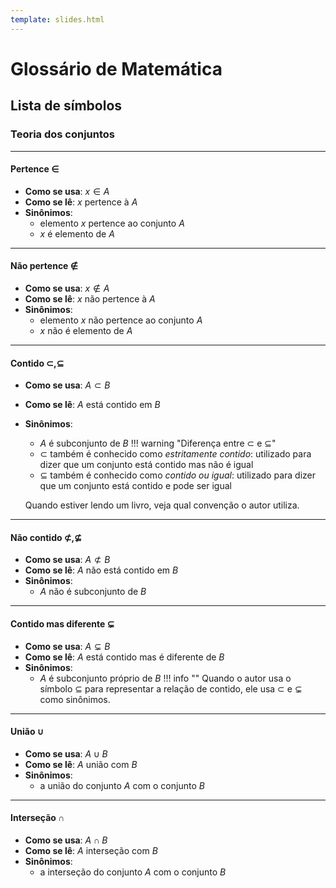 ```yaml
--- 
template: slides.html
---
```

# Glossário de Matemática

## Lista de símbolos

### Teoria dos conjuntos

--- 
#### Pertence $\in$

- **Como se usa**: $x\in A$   
- **Como se lê**: $x$ pertence à $A$
- **Sinônimos**: 
    - elemento $x$ pertence ao conjunto $A$
    - $x$ é elemento de $A$
---
#### Não pertence $\notin$

- **Como se usa**: $x\notin A$   
- **Como se lê**: $x$ não pertence à $A$
- **Sinônimos**: 
    - elemento $x$ não pertence ao conjunto $A$
    - $x$ não é elemento de $A$
---
#### Contido $\subset, \subseteq$

- **Como se usa**: $A\subset B$   
- **Como se lê**: $A$ está contido em $B$
- **Sinônimos**: 
    - $A$ é subconjunto de $B$
!!! warning "Diferença entre $\subset$ e $\subseteq$"
    - $\subset$ também é conhecido como _estritamente contido_: utilizado para dizer que um conjunto está contido mas não é igual
    - $\subseteq$ também é conhecido como _contido ou igual_: utilizado para dizer que um conjunto está contido e pode ser igual

    Quando estiver lendo um livro, veja qual convenção o autor utiliza.
---
#### Não contido $\not\subset, \not\subseteq$

- **Como se usa**: $A\not\subset B$   
- **Como se lê**: $A$ não está contido em $B$
- **Sinônimos**: 
    - $A$ não é subconjunto de $B$
---
#### Contido mas diferente $\subsetneq$

- **Como se usa**: $A\subsetneq B$   
- **Como se lê**: $A$ está contido mas é diferente de $B$
- **Sinônimos**: 
    - $A$ é subconjunto próprio de $B$
!!! info ""
    Quando o autor usa o símbolo $\subseteq$ para representar a relação de contido, ele usa $\subset$ e $\subsetneq$ como sinônimos.
---
#### União $\cup$

- **Como se usa**: $A\cup B$   
- **Como se lê**: $A$ união com $B$
- **Sinônimos**: 
    - a união do conjunto $A$ com o conjunto $B$

---
#### Interseção $\cap$

- **Como se usa**: $A\cap B$   
- **Como se lê**: $A$ interseção com $B$
- **Sinônimos**: 
    - a interseção do conjunto $A$ com o conjunto $B$